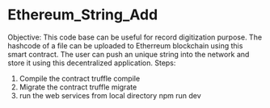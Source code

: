# Ethereum_String_Add
Objective:
This code base can be useful for record digitization purpose. The hashcode of a file can be uploaded to Etherreum blockchain using this smart contract.
The user can push an unique string into the network and store it using this decentralized application.
Steps:
1. Compile the contract
truffle compile
2. Migrate the contract
truffle migrate
3. run the web services from local directory
npm run dev
